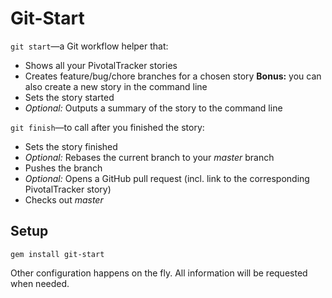 # Git-Start

`git start`—a Git workflow helper that:

* Shows all your PivotalTracker stories
* Creates feature/bug/chore branches for a chosen story
  **Bonus:** you can also create a new story in the command line
* Sets the story started
* _Optional:_ Outputs a summary of the story to the command line

`git finish`—to call after you finished the story:

* Sets the story finished
* _Optional:_ Rebases the current branch to your *master* branch
* Pushes the branch
* _Optional:_ Opens a GitHub pull request (incl. link to the corresponding PivotalTracker story)
* Checks out *master*


## Setup

```
gem install git-start
```

Other configuration happens on the fly. All information will be requested when needed.
